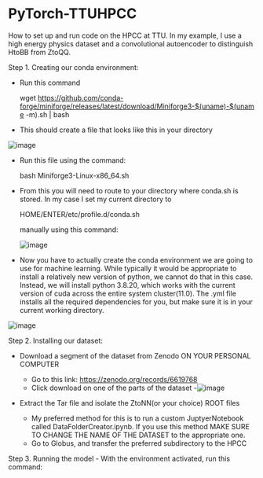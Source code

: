 # PyTorch-TTUHPCC
How to set up and run code on the HPCC at TTU. In my example, I use a high energy physics dataset and a convolutional autoencoder to distinguish HtoBB from ZtoQQ. 

Step 1. Creating our conda environment:

- Run this command 


  wget https://github.com/conda-forge/miniforge/releases/latest/download/Miniforge3-$(uname)-$(uname -m).sh | bash
  
- This should create a file that looks like this in your directory

  
![image](https://github.com/user-attachments/assets/4822257a-6253-46da-a45e-43b02daed4ac)

- Run this file using the command:

  bash Miniforge3-Linux-x86_64.sh

- From this you will need to route to your directory where conda.sh is stored. In my case I set my current directory to

  HOME/ENTER/etc/profile.d/conda.sh

  manually using this command:

  ![image](https://github.com/user-attachments/assets/986ab85f-d873-46f7-8e3d-e5f2ef346ae9)

- Now you have to actually create the conda environment we are going to use for machine learning. While typically it would be appropriate to install a relatively new version of python, we cannot do that in this case. Instead, we will install python 3.8.20, which works with the current version of cuda across the entire system cluster(11.0). The .yml file installs all the required dependencies for you, but make sure it is in your current working directory. 

![image](https://github.com/user-attachments/assets/85513a07-c4c0-4e25-962b-4d5ec8db81d4)

Step 2. Installing our dataset:

- Download a segment of the dataset from Zenodo ON YOUR PERSONAL COMPUTER
     - Go to this link: https://zenodo.org/records/6619768
     - Click download on one of the parts of the dataset
            -![image](https://github.com/user-attachments/assets/8a466e93-fdbe-4e0c-8ebe-a85f9c47e6b9)

- Extract the Tar file and isolate the ZtoNN(or your choice) ROOT files
     - My preferred method for this is to run a custom JuptyerNotebook called DataFolderCreator.ipynb. If you use this method MAKE SURE TO CHANGE THE NAME OF THE DATASET to the appropriate one.
     - Go to Globus, and transfer the preferred subdirectory to the HPCC

Step 3. Running the model
     - With the environment activated, run this command: 

  








  
 
  

  

  

  


